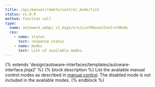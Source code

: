 ```yaml
---
title: /api/manual/remote/control_mode/list
status: v1.8.0
method: function call
type:
  name: autoware_adapi_v1_msgs/srv/ListManualControlMode
  res:
    - name: status
      text: response status
    - name: modes
      text: List of available modes.
---
```


{% extends 'design/autoware-interfaces/templates/autoware-interface.jinja2' %}
{% block description %}
List the available manual control modes as described in [manual control](../../../../../features/manual-control.md).
The disabled mode is not included in the available modes.
{% endblock %}
